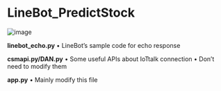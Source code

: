 # LineBot_PredictStock
![image](https://github.com/wengjiahuang0529/LineBot_PredictStock/assets/96289978/cc2e8b1e-5c86-4b3c-afe0-9795f447d62e)

**linebot_echo.py**
  • LineBot’s sample code for echo response

**csmapi.py/DAN.py**
  • Some useful APIs about IoTtalk connection
  • Don’t need to modify them

**app.py**
  • Mainly modify this file

